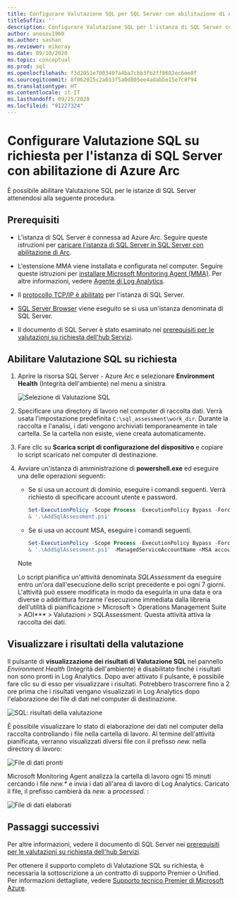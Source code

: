 ```yaml
---
title: Configurare Valutazione SQL per SQL Server con abilitazione di Azure Arc
titleSuffix: ''
description: Configurare Valutazione SQL per l'istanza di SQL Server con abilitazione di Azure Arc
author: anosov1960
ms.author: sashan
ms.reviewer: mikeray
ms.date: 09/10/2020
ms.topic: conceptual
ms.prod: sql
ms.openlocfilehash: f3d2051e7003407a4ba7cbb3fb2ff8682ec6ee8f
ms.sourcegitcommit: 8f062015c2a033f5a0d805ee4adabbe15e7c8f94
ms.translationtype: HT
ms.contentlocale: it-IT
ms.lasthandoff: 09/25/2020
ms.locfileid: "91227324"
---
```

# <a name="configure-on-demand-sql-assessment-for-azure-arc-enabled-sql-server-instance"></a>Configurare Valutazione SQL su richiesta per l'istanza di SQL Server con abilitazione di Azure Arc

È possibile abilitare Valutazione SQL per le istanze di SQL Server attenendosi alla seguente procedura.

## <a name="prerequisites"></a>Prerequisiti

* L'istanza di SQL Server è connessa ad Azure Arc. Seguire queste istruzioni per [caricare l'istanza di SQL Server in SQL Server con abilitazione di Arc](connect.md).

* L'estensione MMA viene installata e configurata nel computer. Seguire queste istruzioni per [installare Microsoft Monitoring Agent (MMA)](configure-advanced-data-security.md#install-microsoft-monitoring-agent-mma). Per altre informazioni, vedere [Agente di Log Analytics](https://docs.microsoft.com/azure/azure-monitor/platform/log-analytics-agent).

* Il [protocollo TCP/IP è abilitato](../../database-engine/configure-windows/enable-or-disable-a-server-network-protocol.md) per l'istanza di SQL Server.

* [SQL Server Browser](../../tools/configuration-manager/sql-server-browser-service.md) viene eseguito se si usa un'istanza denominata di SQL Server.

* Il documento di SQL Server è stato esaminato nei [prerequisiti per le valutazioni su richiesta dell'hub Servizi](https://docs.microsoft.com/services-hub/health/assessment-prereq-docs#on-demand-assessment-prerequisite-documents).

## <a name="enable-on-demand-sql-assessment"></a>Abilitare Valutazione SQL su richiesta

1. Aprire la risorsa SQL Server - Azure Arc e selezionare __Environment Health__ (Integrità dell'ambiente) nel menu a sinistra.

   ![Selezione di Valutazione SQL](media/assess/sql-assessment-heading-sql-server-arc.png)

1. Specificare una directory di lavoro nel computer di raccolta dati. Verrà usata l'impostazione predefinita `C:\sql_assessment\work_dir`. Durante la raccolta e l'analisi, i dati vengono archiviati temporaneamente in tale cartella. Se la cartella non esiste, viene creata automaticamente.

1. Fare clic su __Scarica script di configurazione del dispositivo__ e copiare lo script scaricato nel computer di destinazione.

1. Avviare un'istanza di amministrazione di __powershell.exe__ ed eseguire una delle operazioni seguenti: 
   * Se si usa un account di dominio, eseguire i comandi seguenti. Verrà richiesto di specificare account utente e password. 

      ```powershell
      Set-ExecutionPolicy -Scope Process -ExecutionPolicy Bypass -Force
      & '.\AddSqlAssessment.ps1'
      ```

    * Se si usa un account MSA, eseguire i comandi seguenti.

      ```powershell
      Set-ExecutionPolicy -Scope Process -ExecutionPolicy Bypass -Force
      & '.\AddSqlAssessment.ps1' -ManagedServiceAccountName <MSA account name>
      ```

   > [!NOTE]
   > Lo script pianifica un'attività denominata *SQLAssessment* da eseguire entro un'ora dall'esecuzione dello script precedente e poi ogni 7 giorni. L'attività può essere modificata in modo da eseguirla in una data e ora diverse o addirittura forzarne l'esecuzione immediata dalla libreria dell'utilità di pianificazione > Microsoft > Operations Management Suite > AOI*** > Valutazioni > SQLAssessment. Questa attività attiva la raccolta dei dati.

## <a name="view-the-assessment-results"></a>Visualizzare i risultati della valutazione

Il pulsante di __visualizzazione dei risultati di Valutazione SQL__ nel pannello _Environment Health_ (Integrità dell'ambiente) è disabilitato finché i risultati non sono pronti in Log Analytics. Dopo aver attivato il pulsante, è possibile fare clic su di esso per visualizzare i risultati. Potrebbero trascorrere fino a 2 ore prima che i risultati vengano visualizzati in Log Analytics dopo l'elaborazione dei file di dati nel computer di destinazione.

![SQL: risultati della valutazione](media/assess/sql-assessment-results.png)

È possibile visualizzare lo stato di elaborazione dei dati nel computer della raccolta controllando i file nella cartella di lavoro. Al termine dell'attività pianificata, verranno visualizzati diversi file con il prefisso _new._ nella directory di lavoro:

![File di dati pronti](media/assess/sql-assessment-data-files-ready.png)

Microsoft Monitoring Agent analizza la cartella di lavoro ogni 15 minuti cercando i file _new.*_ e invia i dati all'area di lavoro di Log Analytics. Caricato il file, il prefisso cambierà da _new._ a _processed._ :

![File di dati elaborati](media/assess/sql-assessment-data-files-processed.png)

## <a name="next-steps"></a>Passaggi successivi

Per altre informazioni, vedere il documento di SQL Server nei [prerequisiti per le valutazioni su richiesta dell'hub Servizi](https://docs.microsoft.com/services-hub/health/assessment-prereq-docs#on-demand-assessment-prerequisite-documents).

Per ottenere il supporto completo di Valutazione SQL su richiesta, è necessaria la sottoscrizione a un contratto di supporto Premier o Unified. Per informazioni dettagliate, vedere [Supporto tecnico Premier di Microsoft Azure](https://azure.microsoft.com/support/plans/premier).
